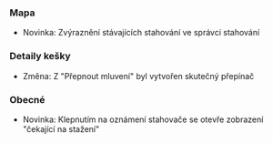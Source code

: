 ### Mapa
- Novinka: Zvýraznění stávajících stahování ve správci stahování

### Detaily kešky
- Změna: Z "Přepnout mluvení" byl vytvořen skutečný přepínač

### Obecné
- Novinka: Klepnutím na oznámení stahovače se otevře zobrazení "čekající na stažení"
